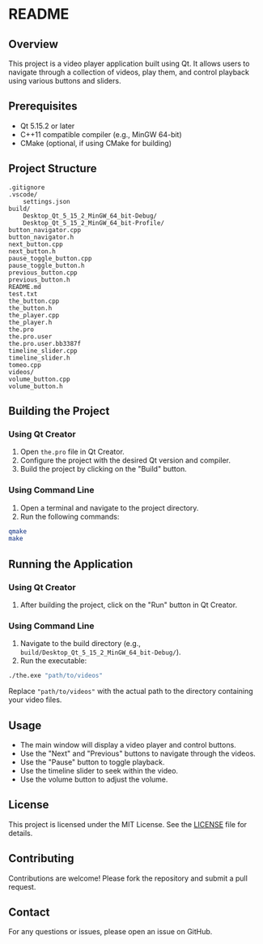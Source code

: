 # README

## Overview

This project is a video player application built using Qt. It allows users to navigate through a collection of videos, play them, and control playback using various buttons and sliders.

## Prerequisites

- Qt 5.15.2 or later
- C++11 compatible compiler (e.g., MinGW 64-bit)
- CMake (optional, if using CMake for building)

## Project Structure

```
.gitignore
.vscode/
    settings.json
build/
    Desktop_Qt_5_15_2_MinGW_64_bit-Debug/
    Desktop_Qt_5_15_2_MinGW_64_bit-Profile/
button_navigator.cpp
button_navigator.h
next_button.cpp
next_button.h
pause_toggle_button.cpp
pause_toggle_button.h
previous_button.cpp
previous_button.h
README.md
test.txt
the_button.cpp
the_button.h
the_player.cpp
the_player.h
the.pro
the.pro.user
the.pro.user.bb3387f
timeline_slider.cpp
timeline_slider.h
tomeo.cpp
videos/
volume_button.cpp
volume_button.h
```

## Building the Project

### Using Qt Creator

1. Open `the.pro` file in Qt Creator.
2. Configure the project with the desired Qt version and compiler.
3. Build the project by clicking on the "Build" button.

### Using Command Line

1. Open a terminal and navigate to the project directory.
2. Run the following commands:

```sh
qmake
make
```

## Running the Application

### Using Qt Creator

1. After building the project, click on the "Run" button in Qt Creator.

### Using Command Line

1. Navigate to the build directory (e.g., `build/Desktop_Qt_5_15_2_MinGW_64_bit-Debug/`).
2. Run the executable:

```sh
./the.exe "path/to/videos"
```

Replace `"path/to/videos"` with the actual path to the directory containing your video files.

## Usage

- The main window will display a video player and control buttons.
- Use the "Next" and "Previous" buttons to navigate through the videos.
- Use the "Pause" button to toggle playback.
- Use the timeline slider to seek within the video.
- Use the volume button to adjust the volume.

## License

This project is licensed under the MIT License. See the [LICENSE](LICENSE) file for details.

## Contributing

Contributions are welcome! Please fork the repository and submit a pull request.

## Contact

For any questions or issues, please open an issue on GitHub.
